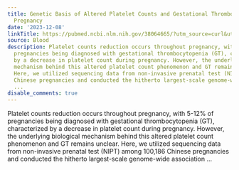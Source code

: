 ```yaml
---
title: Genetic Basis of Altered Platelet Counts and Gestational Thrombocytopenia in
  Pregnancy
date: '2023-12-08'
linkTitle: https://pubmed.ncbi.nlm.nih.gov/38064665/?utm_source=curl&utm_medium=rss&utm_campaign=journals&utm_content=7603509&fc=None&ff=20231209170655&v=2.17.9.post6+86293ac
source: Blood
description: Platelet counts reduction occurs throughout pregnancy, with 5-12% of
  pregnancies being diagnosed with gestational thrombocytopenia (GT), characterized
  by a decrease in platelet count during pregnancy. However, the underlying biological
  mechanism behind this altered platelet count phenomenon and GT remains unclear.
  Here, we utilized sequencing data from non-invasive prenatal test (NIPT) among 100,186
  Chinese pregnancies and conducted the hitherto largest-scale genome-wide association
  ...
disable_comments: true
---
```

Platelet counts reduction occurs throughout pregnancy, with 5-12% of pregnancies being diagnosed with gestational thrombocytopenia (GT), characterized by a decrease in platelet count during pregnancy. However, the underlying biological mechanism behind this altered platelet count phenomenon and GT remains unclear. Here, we utilized sequencing data from non-invasive prenatal test (NIPT) among 100,186 Chinese pregnancies and conducted the hitherto largest-scale genome-wide association ...